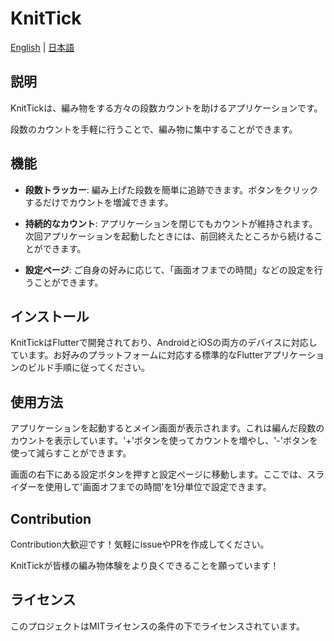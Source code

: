 # KnitTick

[English](./README.md) | [日本語](./README_jp.md)

## 説明

KnitTickは、編み物をする方々の段数カウントを助けるアプリケーションです。

段数のカウントを手軽に行うことで、編み物に集中することができます。

## 機能

- **段数トラッカー**: 編み上げた段数を簡単に追跡できます。ボタンをクリックするだけでカウントを増減できます。

- **持続的なカウント**: アプリケーションを閉じてもカウントが維持されます。次回アプリケーションを起動したときには、前回終えたところから続けることができます。

- **設定ページ**: ご自身の好みに応じて、「画面オフまでの時間」などの設定を行うことができます。

## インストール

KnitTickはFlutterで開発されており、AndroidとiOSの両方のデバイスに対応しています。お好みのプラットフォームに対応する標準的なFlutterアプリケーションのビルド手順に従ってください。

## 使用方法

アプリケーションを起動するとメイン画面が表示されます。これは編んだ段数のカウントを表示しています。'+'ボタンを使ってカウントを増やし、'-'ボタンを使って減らすことができます。

画面の右下にある設定ボタンを押すと設定ページに移動します。ここでは、スライダーを使用して'画面オフまでの時間'を1分単位で設定できます。

## Contribution

Contribution大歓迎です！気軽にissueやPRを作成してください。

KnitTickが皆様の編み物体験をより良くできることを願っています！

## ライセンス

このプロジェクトはMITライセンスの条件の下でライセンスされています。
